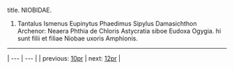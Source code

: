 title. NIOBIDAE.



1. Tantalus Ismenus Eupinytus Phaedimus Sipylus Damasichthon Archenor: Neaera Phthia de Chloris Astycratia siboe Eudoxa Ogygia. hi sunt filii et filiae Niobae uxoris Amphionis.



---

| --- | --- |
| previous: [10pr](../10pr/) | next: [12pr](../12pr/) |